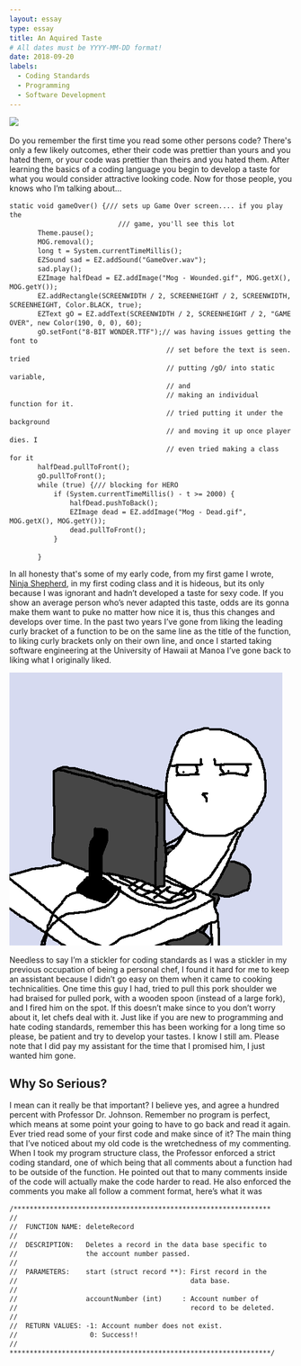 ```yaml
---
layout: essay
type: essay
title: An Aquired Taste
# All dates must be YYYY-MM-DD format!
date: 2018-09-20
labels:
  - Coding Standards
  - Programming
  - Software Development
---
```



<img class="ui image" src="{{ site.baseurl }}/images/C-Coding-Standard.png">

 Do you remember the first time you read some other persons code? There's only a few likely outcomes, ether their code was prettier than yours and you hated them, or your code was prettier than theirs and you hated them. After learning the basics of a coding language you begin to develop a taste for what you would consider attractive looking code.  Now for those people, you knows who I’m talking about…
 
 ```
 static void gameOver() {/// sets up Game Over screen.... if you play the
 							/// game, you'll see this lot
 		Theme.pause();
 		MOG.removal();
 		long t = System.currentTimeMillis();
 		EZSound sad = EZ.addSound("GameOver.wav");
 		sad.play();
 		EZImage halfDead = EZ.addImage("Mog - Wounded.gif", MOG.getX(), MOG.getY());
 		EZ.addRectangle(SCREENWIDTH / 2, SCREENHEIGHT / 2, SCREENWIDTH, SCREENHEIGHT, Color.BLACK, true);
 		EZText gO = EZ.addText(SCREENWIDTH / 2, SCREENHEIGHT / 2, "GAME OVER", new Color(190, 0, 0), 60);
 		gO.setFont("8-BIT WONDER.TTF");// was having issues getting the font to
 										// set before the text is seen. tried
 										// putting /gO/ into static variable,
 										// and
 										// making an individual function for it.
 										// tried putting it under the background
 										// and moving it up once player dies. I
 										// even tried making a class for it
 		halfDead.pullToFront();
 		gO.pullToFront();
 		while (true) {/// blocking for HERO
 			if (System.currentTimeMillis() - t >= 2000) {
 				halfDead.pushToBack();
 				EZImage dead = EZ.addImage("Mog - Dead.gif", MOG.getX(), MOG.getY());
 				dead.pullToFront();
 			}
 
 		}
 ```
 
 In all honesty that's some of my early code, from my first game I wrote, [Ninja Shepherd](https://www.youtube.com/watch?v=U4HBGTayWi0), in my first coding class and it is hideous, but its only because I was ignorant and hadn’t developed a taste for sexy code. If you show an average person who’s never adapted this taste, odds are its gonna make them want to puke no matter how nice it is, thus this changes and develops over time. In the past two years I’ve gone from liking the leading curly bracket of a function to be on the same line as the title of the function, to liking curly brackets only on their own line, and once I started taking software engineering at the University of Hawaii at Manoa I’ve gone back to liking what I originally liked.
 
 <img class="ui medium right floated rounded image" src="../images/8ae.png ">
 
 Needless to say I’m a stickler for coding standards as I was a stickler in my previous occupation of being a personal chef,  I found it hard for me to keep an assistant because I didn’t go easy on them when it came to cooking technicalities.  One time this guy I had, tried to pull this pork shoulder we had braised for pulled pork, with a wooden spoon (instead of a large fork), and I fired him on the spot. If this doesn’t make since to you don’t worry about it, let chefs deal with it.  Just like if you are new to programming and hate coding standards, remember this has been working for a long time so please, be patient and try to develop your tastes. I know I still am. Please note that I did pay my assistant for the time that I promised him, I just wanted him gone.
 
 ## Why So Serious?
 
 I mean can it really be that important?  I believe yes, and agree a hundred percent with Professor Dr. Johnson. Remember no program is perfect, which means at some point your going to have to go back and read it again. Ever tried read some of your first code and make since of it?  The main thing that I’ve noticed about my old code is the wretchedness of my commenting.  When I took my program structure class, the Professor enforced a strict coding standard, one of which being that all comments about a function had to be outside of the function.  He pointed out that to many comments inside of the code will actually make the code harder to read. He also enforced the comments you make all follow a comment format, here’s what it was 
 
 ```
 /****************************************************************
 //
 //  FUNCTION NAME: deleteRecord
 //  
 //  DESCRIPTION:   Deletes a record in the data base specific to
 //                 the account number passed.
 //  
 //  PARAMETERS:    start (struct record **): First record in the
 //                                           data base.
 //
 //                 accountNumber (int)     : Account number of
 //                                           record to be deleted.
 //
 //  RETURN VALUES: -1: Account number does not exist.
 //                  0: Success!!
 // 
 *****************************************************************/
 ```
 
